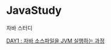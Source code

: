 # JavaStudy
자바 스터디

<a href='https://blog.naver.com/kimkim909089/222467244134'>DAY1 : 자바 소스파일을 JVM 실행하는 과정</a>
